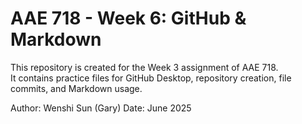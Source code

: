 # AAE 718 - Week 6: GitHub & Markdown

This repository is created for the Week 3 assignment of AAE 718.  
It contains practice files for GitHub Desktop, repository creation, file commits, and Markdown usage.

Author: Wenshi Sun (Gary)
Date: June 2025
